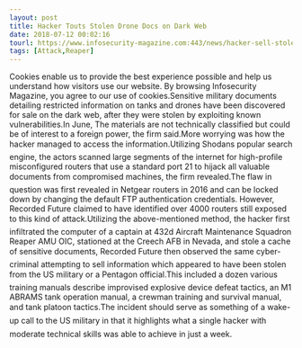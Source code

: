 ```yaml
---
layout: post
title: Hacker Touts Stolen Drone Docs on Dark Web
date: 2018-07-12 00:02:16
tourl: https://www.infosecurity-magazine.com:443/news/hacker-sell-stolen-drone-docs-dark/
tags: [Attack,Reaper]
---
```

Cookies enable us to provide the best experience possible and help us understand how visitors use our website. By browsing Infosecurity Magazine, you agree to our use of cookies.Sensitive military documents detailing restricted information on tanks and drones have been discovered for sale on the dark web, after they were stolen by exploiting known vulnerabilities.In June, The materials are not technically classified but could be of interest to a foreign power, the firm said.More worrying was how the hacker managed to access the information.Utilizing Shodans popular search engine, the actors scanned large segments of the internet for high-profile misconfigured routers that use a standard port 21 to hijack all valuable documents from compromised machines, the firm revealed.The flaw in question was first revealed in Netgear routers in 2016 and can be locked down by changing the default FTP authentication credentials. However, Recorded Future claimed to have identified over 4000 routers still exposed to this kind of attack.Utilizing the above-mentioned method, the hacker first infiltrated the computer of a captain at 432d Aircraft Maintenance Squadron Reaper AMU OIC, stationed at the Creech AFB in Nevada, and stole a cache of sensitive documents, Recorded Future then observed the same cyber-criminal attempting to sell information which appeared to have been stolen from the US military or a Pentagon official.This included a dozen various training manuals describe improvised explosive device defeat tactics, an M1 ABRAMS tank operation manual, a crewman training and survival manual, and tank platoon tactics.The incident should serve as something of a wake-up call to the US military in that it highlights what a single hacker with moderate technical skills was able to achieve in just a week.